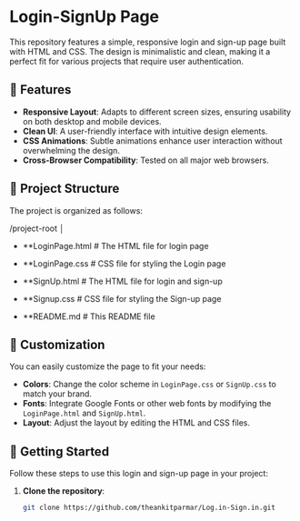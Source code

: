 # Login-SignUp Page

This repository features a simple, responsive login and sign-up page built with HTML and CSS. The design is minimalistic and clean, making it a perfect fit for various projects that require user authentication.

## 🚀 Features

- **Responsive Layout**: Adapts to different screen sizes, ensuring usability on both desktop and mobile devices.
- **Clean UI**: A user-friendly interface with intuitive design elements.
- **CSS Animations**: Subtle animations enhance user interaction without overwhelming the design.
- **Cross-Browser Compatibility**: Tested on all major web browsers.

## 📁 Project Structure

The project is organized as follows:

/project-root
│
- **LoginPage.html # The HTML file for login page

- **LoginPage.css # CSS file for styling the Login page

- **SignUp.html # The HTML file for login and sign-up
- **Signup.css # CSS file for styling the Sign-up page
- **README.md # This README file


## 🎨 Customization

You can easily customize the page to fit your needs:

- **Colors**: Change the color scheme in `LoginPage.css` or `SignUp.css` to match your brand.
- **Fonts**: Integrate Google Fonts or other web fonts by modifying the `LoginPage.html` and `SignUp.html`.
- **Layout**: Adjust the layout by editing the HTML and CSS files.

## 🚀 Getting Started

Follow these steps to use this login and sign-up page in your project:

1. **Clone the repository**:
   ```bash
   git clone https://github.com/theankitparmar/Log.in-Sign.in.git
